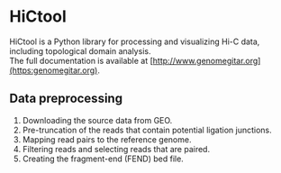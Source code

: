 # HiCtool

HiCtool is a Python library for processing and visualizing Hi-C data, including topological domain analysis.  
The full documentation is available at [http://www.genomegitar.org](https:genomegitar.org).

## Data preprocessing

1. Downloading the source data from GEO.
2. Pre-truncation of the reads that contain potential ligation junctions.
3. Mapping read pairs to the reference genome.
4. Filtering reads and selecting reads that are paired.
5. Creating the fragment-end (FEND) bed file.
